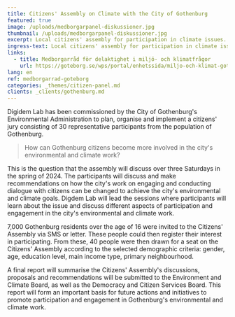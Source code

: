 ```yaml
---
title: Citizens' Assembly on Climate with the City of Gothenburg
featured: true
image: /uploads/medborgarpanel-diskussioner.jpg
thumbnail: /uploads/medborgarpanel-diskussioner.jpg
excerpt: Local citizens' assembly for participation in climate issues.
ingress-text: Local citizens' assembly for participation in climate issues
links:
  - title: Medborgarråd för delaktighet i miljö- och klimatfrågor
    url: https://goteborg.se/wps/portal/enhetssida/miljo-och-klimat-goteborg/tillsammans-for-miljon/medborgarrad
lang: en
ref: medborgarrad-goteborg
categories: _themes/citizen-panel.md
clients: _clients/gothenburg.md
---
```


Digidem Lab has been commissioned by the City of Gothenburg's Environmental Administration to plan, organise and implement a citizens' jury consisting of 30 representative participants from the population of Gothenburg.

> How can Gothenburg citizens become more involved in the city's environmental and climate work?

This is the question that the assembly will discuss over three Saturdays in the spring of 2024. The participants will discuss and make recommendations on how the city's work on engaging and conducting dialogue with citizens can be changed to achieve the city's environmental and climate goals. Digdem Lab will lead the sessions where participants will learn about the issue and discuss different aspects of participation and engagement in the city's environmental and climate work.

7,000 Gothenburg residents over the age of 16 were invited to the Citizens' Assembly via SMS or letter. These people could then register their interest in participating. From these, 40 people were then drawn for a seat on the Citizens' Assembly according to the selected demographic criteria: gender, age, education level, main income type, primary neighbourhood.

A final report will summarise the Citizens' Assembly's discussions, proposals and recommendations will be submitted to the Environment and Climate Board, as well as the Democracy and Citizen Services Board. This report will form an important basis for future actions and initiatives to promote participation and engagement in Gothenburg's environmental and climate work.

